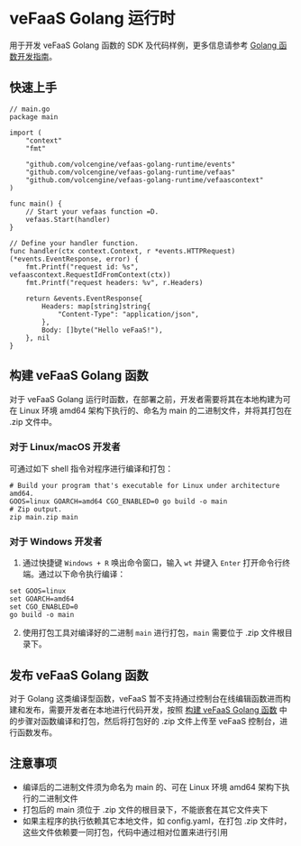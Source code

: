 # veFaaS Golang 运行时

用于开发 veFaaS Golang 函数的 SDK 及代码样例，更多信息请参考 [Golang 函数开发指南](https://www.volcengine.com/docs/6662/106051)。

## 快速上手
```Golang
// main.go
package main

import (
	"context"
	"fmt"

	"github.com/volcengine/vefaas-golang-runtime/events"
	"github.com/volcengine/vefaas-golang-runtime/vefaas"
	"github.com/volcengine/vefaas-golang-runtime/vefaascontext"
)

func main() {
	// Start your vefaas function =D.
	vefaas.Start(handler)
}

// Define your handler function.
func handler(ctx context.Context, r *events.HTTPRequest) (*events.EventResponse, error) {
	fmt.Printf("request id: %s", vefaascontext.RequestIdFromContext(ctx))
	fmt.Printf("request headers: %v", r.Headers)

	return &events.EventResponse{
		Headers: map[string]string{
			"Content-Type": "application/json",
		},
		Body: []byte("Hello veFaaS!"),
	}, nil
}
```

## 构建 veFaaS Golang 函数
对于 veFaaS Golang 运行时函数，在部署之前，开发者需要将其在本地构建为可在 Linux 环境 amd64 架构下执行的、命名为 main 的二进制文件，并将其打包在 .zip 文件中。

### 对于 Linux/macOS 开发者
可通过如下 shell 指令对程序进行编译和打包：
```shell
# Build your program that's executable for Linux under architecture amd64.
GOOS=linux GOARCH=amd64 CGO_ENABLED=0 go build -o main
# Zip output.
zip main.zip main
```
### 对于 Windows 开发者

1. 通过快捷键 `Windows + R` 唤出命令窗口，输入 `wt` 并键入 `Enter` 打开命令行终端。通过以下命令执行编译：
```shell
set GOOS=linux
set GOARCH=amd64
set CGO_ENABLED=0
go build -o main
```
2. 使用打包工具对编译好的二进制 `main` 进行打包，`main` 需要位于 .zip 文件根目录下。


## 发布 veFaaS Golang 函数
对于 Golang 这类编译型函数，veFaaS 暂不支持通过控制台在线编辑函数进而构建和发布，需要开发者在本地进行代码开发，按照 [构建 veFaaS Golang 函数](#构建-vefaas-golang-函数) 中的步骤对函数编译和打包，然后将打包好的 .zip 文件上传至 veFaaS 控制台，进行函数发布。


## 注意事项
- 编译后的二进制文件须为命名为 main 的、可在 Linux 环境 amd64 架构下执行的二进制文件
- 打包后的 main 须位于 .zip 文件的根目录下，不能嵌套在其它文件夹下
- 如果主程序的执行依赖其它本地文件，如 config.yaml，在打包 .zip 文件时，这些文件依赖要一同打包，代码中通过相对位置来进行引用
